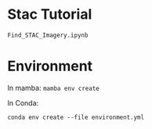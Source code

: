 # Stac Tutorial


`Find_STAC_Imagery.ipynb`

# Environment

In mamba:
`mamba env create`

In Conda:

`conda env create --file environment.yml`